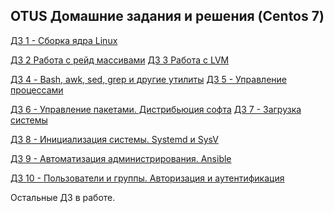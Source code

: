 ## OTUS Домашние задания и решения (Centos 7)

[ДЗ 1 - Сборка ядра Linux]

[ДЗ 2 Работа с рейд массивами]
[ДЗ 3 Работа с LVM]

[ДЗ 4 - Bash, awk, sed, grep и другие утилиты]
[ДЗ 5 - Управление процессами]

[ДЗ 6 - Управление пакетами. Дистрибьюция софта]
[ДЗ 7 - Загрузка системы]

[ДЗ 8 - Инициализация системы. Systemd и SysV]

[ДЗ 9 - Автоматизация администрирования. Ansible]

[ДЗ 10 - Пользователи и группы. Авторизация и аутентификация]

Остальные ДЗ в работе.


[ДЗ 1 - Сборка ядра Linux]:https://github.com/staybox/otus_dz1
[ДЗ 2 Работа с рейд массивами]:https://github.com/staybox/otus_dz2
[ДЗ 3 Работа с LVM]:https://github.com/staybox/otus_dz3
[ДЗ 4 - Bash, awk, sed, grep и другие утилиты]:https://github.com/staybox/otus_dz4
[ДЗ 5 - Управление процессами]:https://github.com/staybox/otus_dz5
[ДЗ 6 - Управление пакетами. Дистрибьюция софта]:https://github.com/staybox/otus_dz6
[ДЗ 7 - Загрузка системы]:https://github.com/staybox/otus_dz7
[ДЗ 8 - Инициализация системы. Systemd и SysV]:https://github.com/staybox/otus_dz8
[ДЗ 9 - Автоматизация администрирования. Ansible]:https://github.com/staybox/otus_dz9
[ДЗ 10 - Пользователи и группы. Авторизация и аутентификация]:https://github.com/staybox/otus_dz10